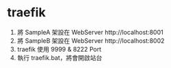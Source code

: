 # traefik

1. 將 SampleA 架設在 WebServer http://localhost:8001
2. 將 SampleB 架設在 WebServer http://localhost:8002
3. traefik 使用 9999 & 8222 Port
4. 執行 traefik.bat，將會開啟站台
